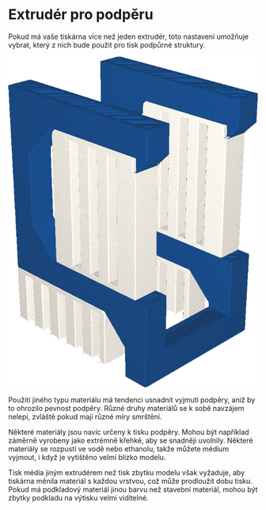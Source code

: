Extrudér pro podpěru
====
Pokud má vaše tiskárna více než jeden extrudér, toto nastavení umožňuje vybrat, který z nich bude použit pro tisk podpůrné struktury.

![Podpěra je vytištěna bíle, zatímco model je vytištěn modře](../../../articles/images/support_extruder_nr.png)

Použití jiného typu materiálu má tendenci usnadnit vyjmutí podpěry, aniž by to ohrozilo pevnost podpěry. Různé druhy materiálů se k sobě navzájem nelepí, zvláště pokud mají různé míry smrštění.

Některé materiály jsou navíc určeny k tisku podpěry. Mohou být například záměrně vyrobeny jako extrémně křehké, aby se snadněji uvolnily. Některé materiály se rozpustí ve vodě nebo ethanolu, takže můžete médium vyjmout, i když je vytištěno velmi blízko modelu.

Tisk média jiným extrudérem než tisk zbytku modelu však vyžaduje, aby tiskárna měnila materiál s každou vrstvou, což může prodloužit dobu tisku. Pokud má podkladový materiál jinou barvu než stavební materiál, mohou být zbytky podkladu na výtisku velmi viditelné.